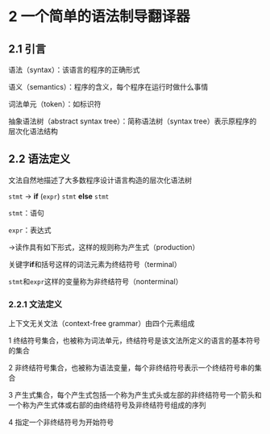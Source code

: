 # 2 一个简单的语法制导翻译器



## 2.1 引言

语法（syntax）：该语言的程序的正确形式

语义（semantics）：程序的含义，每个程序在运行时做什么事情

词法单元（token）：如标识符

抽象语法树（abstract syntax tree）：简称语法树（syntax tree）表示原程序的层次化语法结构

## 2.2 语法定义

文法自然地描述了大多数程序设计语言构造的层次化语法树

`stmt` → **if** (`expr`) `stmt` **else** `stmt`

`stmt`：语句

`expr`：表达式

→读作具有如下形式，这样的规则称为产生式（production）

关键字**if**和括号这样的词法元素为终结符号（terminal）

`stmt`和`expr`这样的变量称为非终结符号（nonterminal）

### 2.2.1 文法定义

上下文无关文法（context-free grammar）由四个元素组成

1 终结符号集合，也被称为词法单元，终结符号是该文法所定义的语言的基本符号的集合

2 非终结符号集合，也被称为语法变量，每个非终结符号表示一个终结符号串的集合

3 产生式集合，每个产生式包括一个称为产生式头或左部的非终结符号一个箭头和一个称为产生式体或右部的由终结符号及非终结符号组成的序列

4 指定一个非终结符号为开始符号







